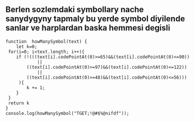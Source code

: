 ## Berlen sozlemdaki symbollary nache sanydygyny tapmaly bu yerde symbol diyilende sanlar ve harplardan baska hemmesi degisli
```
function  howManySymbol(text) {
    let k=0;
 for(i=0; i<text.length; i++){
    if (!(((text[i].codePointAt(0)>=65)&&(text[i].codePointAt(0)<=90))
            ||
        ((text[i].codePointAt(0)>=97)&&(text[i].codePointAt(0)<=122))
            ||    
        ((text[i].codePointAt(0)>=48)&&(text[i].codePointAt(0)<=56)))
     ){
        k += 1;
    }
 }       
 return k
}
console.log(howManySymbol("TGET;!@#$%@nifdf"));
```
